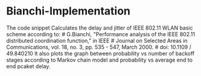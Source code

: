 # Bianchi-Implementation
The code snippet Calculates the delay and jitter of IEEE 802.11 WLAN basic scheme according to:     # G.Bianchi, "Performance analysis of the IEEE 802.11 distributed coordination function," in IEEE     # Journal on Selected Areas in Communications, vol. 18, no. 3, pp. 535 - 547, March 2000.     # doi: 10.1109 / 49.840210
It also plots the graph between probability vs number of backoff stages according to Markov chain model and probability vs average end to end pcaket delay.
